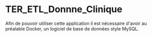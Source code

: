 # TER_ETL_Donnne_Clinique

Afin de pouvoir utiliser cette application il est nécessaire d'avoir au préalable Docker, un logiciel de base de données style MySQL.

